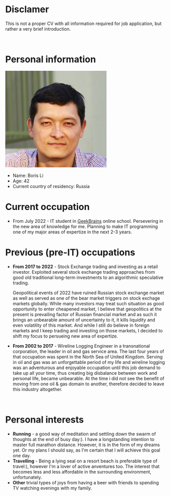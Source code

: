 # Disclamer
This is not a proper CV with all information required for job application, but rather a very brief introduction.
<p> </p> 

# Personal information
![Photo](my_photo.jpg)
- Name: Boris Li
- Age: 42
- Current country of residency: Russia

# Current occupation
- From July 2022 - IT student in [GeekBrains](https://gb.ru) online school. Persevering in the new area of knowledge for me. Planning to make IT programming one of my major areas of expertize in the next 2-3 years.

# Previous (pre-IT) occupations
- **From 2017 to 2022** - Stock Exchange trading and investing as a retail investor. Exploited several stock exchange trading approaches from good old traditional long-term investments to an algorithmic speculative trading. 

   Geopolitical events of 2022 have ruined Russian stock exchange market as well as served as one of the bear market triggers on stock exchage markets globally. While many investors may treat such situation as good opportunity to enter cheapened market, I believe that geopolitics at the present is prevailing factor of Russian financial market and as such it brings an unbearable amount of uncertainty to it, it kills liquidity and even volatility of this market.
   And while I still do believe in foreign markets and I keep trading and investing on those markets, I decided to shift my focus to persueing new area of expertize.

- **From 2002 to 2017** - Wireline Logging Engineer in a transnational corporation, the leader in oil and gas service area. The last four years of that occupation was spent in the North Sea of United Kingdom. Serving in oil and gas was an unforgettable period of my life and wireline logging was an adventurous and enjoyable occupation until this job demand to take up all your time, thus creating big disbalance between work and personal life, became unbearable.
At the time i did not see the benefit of moving from one oil & gas domain to another, therefore decided to leave this industry altogether.
<p> </p>

# Personal interests
- **Running** - a good way of meditation and settling down the swarm of thoughts at the end of busy day:). I have a longstanding intention to master full marathon distance. However, it is in the form of my dreams yet. Or my plans I should say, as I'm certain that I will achieve this goal one day.
- **Travelling** - Being a lying seal on a resort beach is preferable type of travel:), however I'm a lover of active anventures too. The interest that becomes less and less affordable in the surrounding environment, unfortunately.
- **Other** trivial types of joys from having a beer with friends to spending TV watching evenings with my family.



